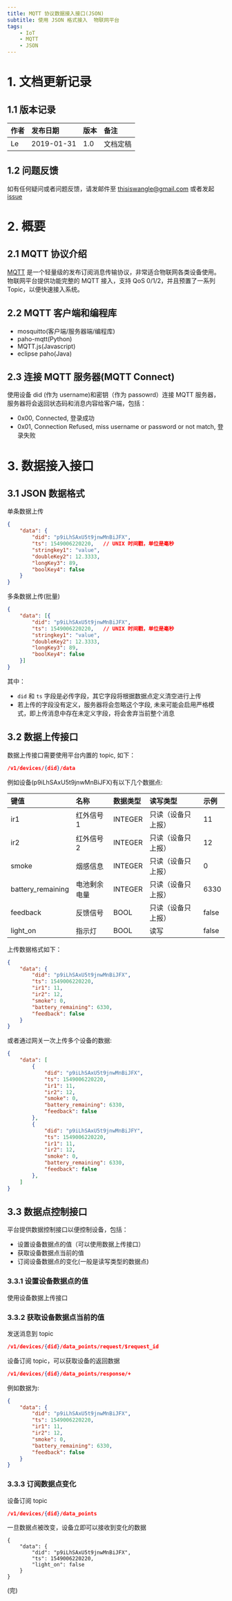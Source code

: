 ```yaml
---
title: MQTT 协议数据接入接口(JSON)
subtitle: 使用 JSON 格式接入  物联网平台
tags: 
    - IoT
    - MQTT
    - JSON
---
```


# 1. 文档更新记录

## 1.1 版本记录

| 作者 | 发布日期 | 版本 | 备注 |
| :-- | :-- | :-- | :-- |
| Le | 2019-01-31 | 1.0 | 文档定稿 |

## 1.2 问题反馈

如有任何疑问或者问题反馈，请发邮件至 thisiswangle@gmail.com 或者发起 [issue](https://github.com/pivaiot/pivaiot-docs/blob/master/src/zh-CN/%E6%95%B0%E6%8D%AE%E6%8E%A5%E5%85%A5/mqtt-json-api.md)

# 2. 概要

## 2.1 MQTT 协议介绍

[MQTT](http://mqtt.org/) 是一个轻量级的发布订阅消息传输协议，非常适合物联网各类设备使用。 物联网平台提供功能完整的 MQTT 接入，支持 QoS 0/1/2，并且预置了一系列 Topic，以便快速接入系统。

## 2.2 MQTT 客户端和编程库

* mosquitto(客户端/服务器端/编程库)
* paho-mqtt(Python)
* MQTT.js(Javascript)
* eclipse paho(Java)

## 2.3 连接 MQTT 服务器(MQTT Connect)

使用设备 did (作为 username)和密钥（作为 passowrd）连接 MQTT 服务器，服务器将会返回状态码和消息内容给客户端，包括：

* 0x00, Connected, 登录成功
* 0x01, Connection Refused, miss username or password or not match, 登录失败

# 3. 数据接入接口

## 3.1 JSON 数据格式

单条数据上传

```json
{
    "data": {
        "did": "p9iLhSAxU5t9jnwMnBiJFX",
        "ts": 1549006220220,   // UNIX 时间戳，单位是毫秒
        "stringkey1": "value",
        "doubleKey2": 12.3333,
        "longKey3": 89,
        "boolKey4": false
    }
}
```

多条数据上传(批量)

```json
{
    "data": [{
        "did": "p9iLhSAxU5t9jnwMnBiJFX",
        "ts": 1549006220220,   // UNIX 时间戳，单位是毫秒
        "stringkey1": "value",
        "doubleKey2": 12.3333,
        "longKey3": 89,
        "boolKey4": false
    }]
}
```

其中：

* `did` 和 `ts` 字段是必传字段，其它字段将根据数据点定义清空进行上传
* 若上传的字段没有定义，服务器将会忽略这个字段, 未来可能会启用严格模式，即上传消息中存在未定义字段，将会舍弃当前整个消息

## 3.2 数据上传接口

数据上传接口需要使用平台内置的 topic, 如下：

```json
/v1/devices/{did}/data
```

例如设备(p9iLhSAxU5t9jnwMnBiJFX)有以下几个数据点:

| 键值 | 名称 | 数据类型 | 读写类型 | 示例 |
| :-- | :-- | :-- | :-- | :-- |
| ir1 | 红外信号 1 | INTEGER | 只读（设备只上报）|  11 |
| ir2 | 红外信号 2 | INTEGER | 只读（设备只上报）| 12 |
| smoke | 烟感信息 | INTEGER | 只读（设备只上报）| 0 |
| battery_remaining | 电池剩余电量 | INTEGER | 只读（设备只上报）| 6330 |
| feedback | 反馈信号 | BOOL | 只读（设备只上报）| false |
| light_on | 指示灯 | BOOL | 读写 | false |

上传数据格式如下：

```json
{
    "data": {
        "did": "p9iLhSAxU5t9jnwMnBiJFX",
        "ts": 1549006220220,
        "ir1": 11,
        "ir2": 12,
        "smoke": 0,
        "battery_remaining": 6330,
        "feedback": false
    }
}
```

或者通过网关一次上传多个设备的数据:

```json
{
    "data": [
        {
            "did": "p9iLhSAxU5t9jnwMnBiJFX",
            "ts": 1549006220220,
            "ir1": 11,
            "ir2": 12,
            "smoke": 0,
            "battery_remaining": 6330,
            "feedback": false
        },
        {
            "did": "p9iLhSAxU5t9jnwMnBiJFY",
            "ts": 1549006220220,
            "ir1": 11,
            "ir2": 12,
            "smoke": 0,
            "battery_remaining": 6330,
            "feedback": false
        },
    ]
}
```

## 3.3 数据点控制接口

平台提供数据控制接口以便控制设备，包括：

* 设置设备数据点的值（可以使用数据上传接口）
* 获取设备数据点当前的值
* 订阅设备数据点的变化(一般是读写类型的数据点)


### 3.3.1 设置设备数据点的值

使用设备数据上传接口


### 3.3.2 获取设备数据点当前的值

发送消息到 topic

```json
/v1/devices/{did}/data_points/request/$request_id
```

设备订阅 topic，可以获取设备的返回数据

```json
/v1/devices/{did}/data_points/response/+
```

例如数据为:

```json
{
    "data": {
        "did": "p9iLhSAxU5t9jnwMnBiJFX",
        "ts": 1549006220220,
        "ir1": 11,
        "ir2": 12,
        "smoke": 0,
        "battery_remaining": 6330,
        "feedback": false
    }
}
```

### 3.3.3 订阅数据点变化

设备订阅 topic

```json
/v1/devices/{did}/data_points

```

一旦数据点被改变，设备立即可以接收到变化的数据

```
{
    "data": {
        "did": "p9iLhSAxU5t9jnwMnBiJFX",
        "ts": 1549006220220,
        "light_on": false
    }
}
```

(完)
